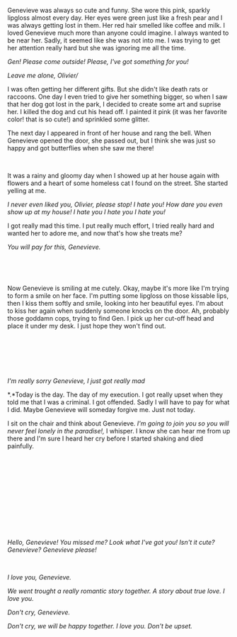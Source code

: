 Genevieve was always so cute and funny. She wore this pink, sparkly lipgloss almost every day. Her eyes were green just like a fresh pear and I was always getting lost in them. Her red hair smelled like coffee and milk. I loved Genevieve much more than anyone could imagine. I always wanted to be near her. Sadly, it seemed like she was not into me. I was trying to get her attention really hard but she was ignoring me all the time.

*Gen! Please come outside! Please, I've got something for you!*

*Leave me alone, Olivier/*

I was often getting her different gifts. But she didn't like death rats or raccoons. One day I even tried to give her something bigger, so when I saw that her dog got lost in the park, I decided to create some art and suprise her. I killed the dog and cut his head off. I painted it pink (it was her favorite color! that is so cute!) and sprinkled some glitter.

The next day I appeared in front of her house and rang the bell. When Genevieve opened the door, she passed out, but I think she was just so happy and got butterflies when she saw me there!

&#x200B;

It was a rainy and gloomy day when I showed up at her house again with flowers and a heart of some homeless cat I found on the street. She started yelling at me.

*I never even liked you, Olivier, please stop! I hate you! How dare you even show up at my house! I hate you I hate you I hate you!*

I got really mad this time. I put really much effort, I tried really hard and wanted her to adore me, and now that's how she treats me?

*You will pay for this, Genevieve.*

&#x200B;

&#x200B;

Now Genevieve is smiling at me cutely. Okay, maybe it's more like I'm trying to form a smile on her face. I'm putting some lipgloss on those kissable lips, then I kiss them softly and smile, looking into her beautiful eyes. I'm about to kiss her again when suddenly someone knocks on the door. Ah, probably those goddamn cops, trying to find Gen. I pick up her cut-off head and place it under my desk. I just hope they won't find out.

&#x200B;

&#x200B;

&#x200B;

  *I'm really sorry Genevieve, I just got really mad*

*.*Today is the day. The day of my execution. I got really upset when they told me that I was a criminal. I got offended. Sadly I will have to pay for what I did. Maybe Genevieve will someday forgive me. Just not today.

I sit on the chair and think about Genevieve. *I'm going to join you so you will never feel lonely in the paradise!,* I whisper. I know she can hear me from up there and I'm sure I heard her cry before I started shaking and died painfully.

&#x200B;

&#x200B;

&#x200B;

&#x200B;

&#x200B;

&#x200B;

*Hello, Genevieve! You missed me? Look what I've got you! Isn't it cute? Genevieve? Genevieve please!*

&#x200B;

*I love you, Genevieve.*

*We went trought a really romantic story together. A story about true love. I love you.*

*Don't cry, Genevieve.*

*Don't cry, we will be happy together. I love you. Don't be upset.*